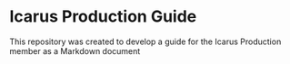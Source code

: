 # Icarus Production Guide
This repository was created to develop a guide for the Icarus Production member as a Markdown document 
